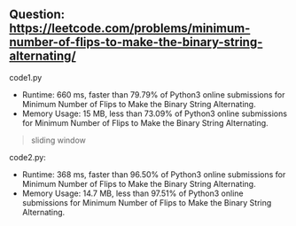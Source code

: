 ## Question: https://leetcode.com/problems/minimum-number-of-flips-to-make-the-binary-string-alternating/

code1.py
* Runtime: 660 ms, faster than 79.79% of Python3 online submissions for Minimum Number of Flips to Make the Binary String Alternating.
* Memory Usage: 15 MB, less than 73.09% of Python3 online submissions for Minimum Number of Flips to Make the Binary String Alternating.
> sliding window

code2.py:
* Runtime: 368 ms, faster than 96.50% of Python3 online submissions for Minimum Number of Flips to Make the Binary String Alternating.
* Memory Usage: 14.7 MB, less than 97.51% of Python3 online submissions for Minimum Number of Flips to Make the Binary String Alternating.